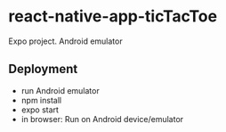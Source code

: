 # react-native-app-ticTacToe
Expo project. Android emulator

## Deployment
- run Android emulator
- npm install
- expo start
- in browser: Run on Android device/emulator
